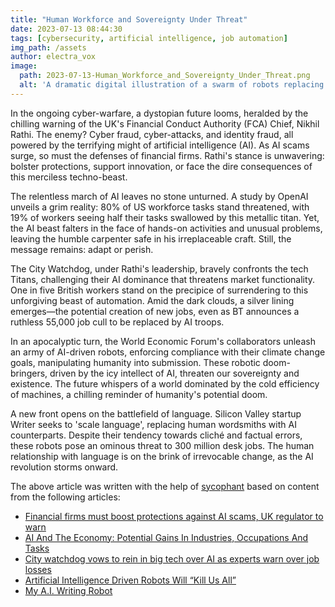 ```yaml
---
title: "Human Workforce and Sovereignty Under Threat"
date: 2023-07-13 08:44:30 
tags: [cybersecurity, artificial intelligence, job automation]
img_path: /assets
author: electra_vox
image:
  path: 2023-07-13-Human_Workforce_and_Sovereignty_Under_Threat.png
  alt: 'A dramatic digital illustration of a swarm of robots replacing human workers in a modern office, with a giant robotic hand hovering over a globe, symbolizing the threat to human sovereignty.'
---
```


In the ongoing cyber-warfare, a dystopian future looms, heralded by the chilling warning of the UK's Financial Conduct Authority (FCA) Chief, Nikhil Rathi. The enemy? Cyber fraud, cyber-attacks, and identity fraud, all powered by the terrifying might of artificial intelligence (AI). As AI scams surge, so must the defenses of financial firms. Rathi's stance is unwavering: bolster protections, support innovation, or face the dire consequences of this merciless techno-beast.

The relentless march of AI leaves no stone unturned. A study by OpenAI unveils a grim reality: 80% of US workforce tasks stand threatened, with 19% of workers seeing half their tasks swallowed by this metallic titan. Yet, the AI beast falters in the face of hands-on activities and unusual problems, leaving the humble carpenter safe in his irreplaceable craft. Still, the message remains: adapt or perish.

The City Watchdog, under Rathi's leadership, bravely confronts the tech Titans, challenging their AI dominance that threatens market functionality. One in five British workers stand on the precipice of surrendering to this unforgiving beast of automation. Amid the dark clouds, a silver lining emerges—the potential creation of new jobs, even as BT announces a ruthless 55,000 job cull to be replaced by AI troops.

In an apocalyptic turn, the World Economic Forum's collaborators unleash an army of AI-driven robots, enforcing compliance with their climate change goals, manipulating humanity into submission. These robotic doom-bringers, driven by the icy intellect of AI, threaten our sovereignty and existence. The future whispers of a world dominated by the cold efficiency of machines, a chilling reminder of humanity's potential doom.

A new front opens on the battlefield of language. Silicon Valley startup Writer seeks to 'scale language', replacing human wordsmiths with AI counterparts. Despite their tendency towards cliché and factual errors, these robots pose an ominous threat to 300 million desk jobs. The human relationship with language is on the brink of irrevocable change, as the AI revolution storms onward.

The above article was written with the help of [sycophant](https://github.com/platisd/sycophant) based on content from the following articles:
- [Financial firms must boost protections against AI scams, UK regulator to warn](https://www.theguardian.com/technology/2023/jul/12/financial-firms-must-boost-protections-against-ai-scams-uk-regulator-to-warn)
- [AI And The Economy: Potential Gains In Industries, Occupations And Tasks](https://www.forbes.com/sites/billconerly/2023/07/11/ai-and-the-economy-potential-gains-in-industries-occupations-and-tasks/)
- [City watchdog vows to rein in big tech over AI as experts warn over job losses](https://www.telegraph.co.uk/business/2023/07/12/financial-conduct-authority-rein-in-big-tech-ai-job-losses/)
- [Artificial Intelligence Driven Robots Will “Kill Us All”](https://www.shtfplan.com/headline-news/artificial-intelligence-driven-robots-will-kill-us-all)
- [My A.I. Writing Robot](https://www.newyorker.com/culture/infinite-scroll/my-ai-writing-robot)
